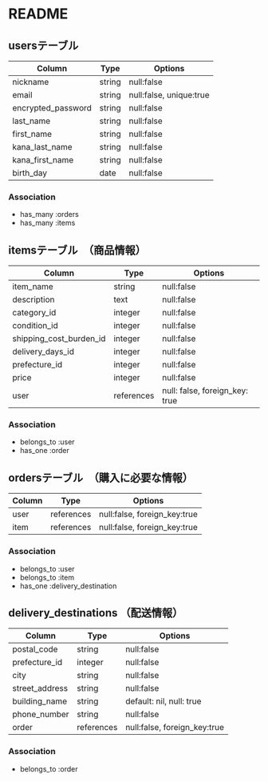 # README

## usersテーブル

| Column                 | Type             | Options                 |
| ---------------------- | ---------------- | ----------------------- |
| nickname               | string           | null:false              |
| email                  | string           | null:false, unique:true |
| encrypted_password     | string           | null:false              |
| last_name              | string           | null:false              |
| first_name             | string           | null:false              |
| kana_last_name         | string           | null:false              |
| kana_first_name        | string           | null:false              |
| birth_day              | date             | null:false              |

### Association
- has_many :orders
- has_many :items


## itemsテーブル　（商品情報）

| Column                    | Type             | Options                 |
| ------------------------- | ---------------- | ----------------------- |
| item_name                 | string           | null:false              |
| description               | text             | null:false              |
| category_id               | integer          | null:false              |
| condition_id              | integer          | null:false              |
| shipping_cost_burden_id   | integer          | null:false              |
| delivery_days_id          | integer          | null:false              |
| prefecture_id             | integer          | null:false              |
| price                     | integer          | null:false              |
| user                      | references       | null: false, foreign_key: true |

### Association
- belongs_to :user
- has_one :order


## ordersテーブル　（購入に必要な情報）
| Column                 | Type             | Options                 |
| ---------------------- | ---------------- | ----------------------- |
| user                   | references       | null:false, foreign_key:true |
| item                   | references       | null:false, foreign_key:true |

### Association
- belongs_to :user
- belongs_to :item
- has_one :delivery_destination



## delivery_destinations （配送情報）
| Column                 | Type             | Options                 |
| ---------------------- | ---------------- | ----------------------- |
| postal_code            | string           | null:false              |
| prefecture_id          | integer          | null:false              |
| city                   | string           | null:false              |
| street_address         | string           | null:false              |
| building_name          | string           | default: nil, null: true |
| phone_number           | string           | null:false              |
| order                  | references       | null:false, foreign_key:true |

### Association
- belongs_to :order